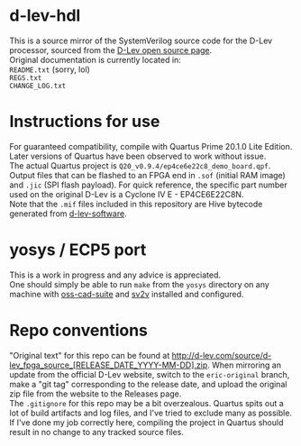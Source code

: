 # d-lev-hdl
This is a source mirror of the SystemVerilog source code for the D-Lev processor, sourced from the [D-Lev open source page](http://d-lev.com/source/d-lev_fpga_source_2023-06-23.zip).  
Original documentation is currently located in:  
`README.txt` (sorry, lol)  
`REGS.txt`  
`CHANGE_LOG.txt`  

# Instructions for use
For guaranteed compatibility, compile with Quartus Prime 20.1.0 Lite Edition. Later versions of Quartus have been observed to work without issue.  
The actual Quartus project is `Q20_v0.9.4/ep4ce6e22c8_demo_board.qpf`.  
Output files that can be flashed to an FPGA end in `.sof` (initial RAM image) and `.jic` (SPI flash payload).
For quick reference, the specific part number used on the original D-Lev is a Cyclone IV E - EP4CE6E22C8N.  
Note that the `.mif` files included in this repository are Hive bytecode generated from [d-lev-software](https://github.com/d-lec/d-lev-software).

# yosys / ECP5 port
This is a work in progress and any advice is appreciated.  
One should simply be able to run `make` from the `yosys` directory on any machine with [oss-cad-suite](https://github.com/YosysHQ/oss-cad-suite-build) and [sv2v](https://github.com/zachjs/sv2v) installed and configured.  

# Repo conventions
"Original text" for this repo can be found at http://d-lev.com/source/d-lev_fpga_source_[RELEASE_DATE_YYYY-MM-DD].zip. When mirroring an update from the official D-Lev website, switch to the `eric-original` branch, make a "git tag" corresponding to the release date, and upload the original zip file from the website to the Releases page.  
The `.gitignore` for this repo may be a bit overzealous. Quartus spits out a lot of build artifacts and log files, and I've tried to exclude many as possible.  
If I've done my job correctly here, compiling the project in Quartus should result in no change to any tracked source files.
